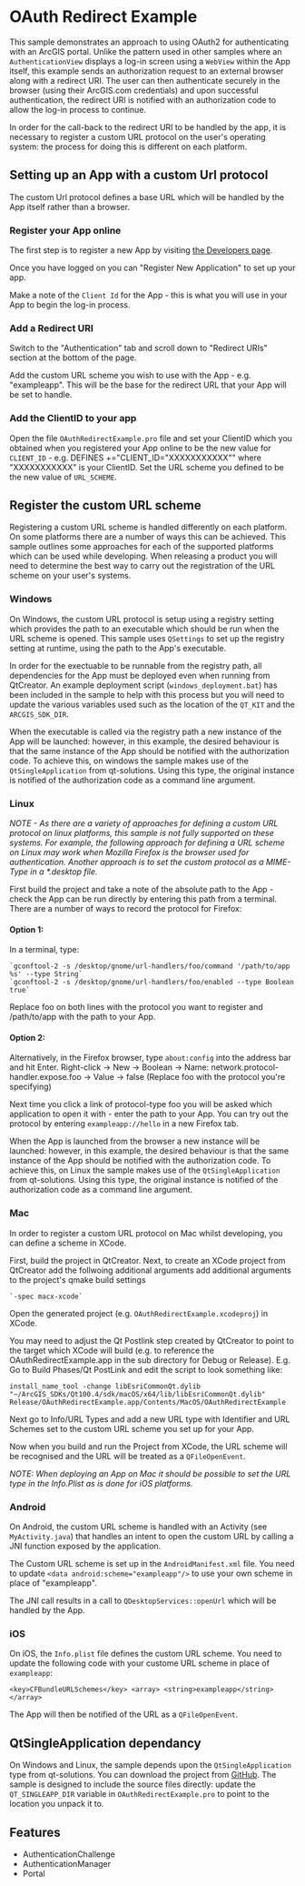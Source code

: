 # OAuth Redirect Example

This sample demonstrates an approach to using OAuth2 for authenticating with an ArcGIS portal.
Unlike the pattern used in other samples where an `AuthenticationView` displays a log-in screen 
using a `WebView` within the App itself, this example sends an authorization request to an external
browser along with a redirect URI. The user can then authenticate securely in the browser 
(using their ArcGIS.com credentials) and upon successful authentication, the redirect URI 
is notified with an authorization code to allow the log-in process to continue.

In order for the call-back to the redirect URI to be handled by the app, it is necessary to 
register a custom URL protocol on the user's operating system: the process for doing this is
different on each platform. 

## Setting up an App with a custom Url protocol
The custom Url protocol defines a base URL which will be handled by the App itself rather than a browser.

### Register your App online
The first step is to register a new App by visiting [the Developers page](http://links.esri.com/qtRegisterNewApp).

Once you have logged on you can "Register New Application" to set up your app.

Make a note of the `Client Id` for the App - this is what you will use in your App to begin the log-in process.

### Add a Redirect URI
Switch to the "Authentication" tab and scroll down to "Redirect URIs" section at the bottom of the page.

Add the custom URL scheme you wish to use with the App - e.g. "exampleapp". This will be the base for the 
redirect URL that your App will be set to handle.

### Add the ClientID to your app
Open the file `OAuthRedirectExample.pro` file and set your ClientID which you obtained when you registered
your App online to be the new value for `CLIENT_ID` - e.g. DEFINES +="CLIENT_ID=\"XXXXXXXXXXX\"" where "XXXXXXXXXXX" is your ClientID.
Set the URL scheme you defined to be the new value of `URL_SCHEME`.

## Register the custom URL scheme
Registering a custom URL scheme is handled differently on each platform. On some platforms there are a number of ways this can be achieved.
This sample outlines some approaches for each of the supported platforms which can be used while developing.
When releasing a product you will need to determine the best way to carry out the registration of the URL scheme on your user's systems.

### Windows
On Windows, the custom URL protocol is setup using a registry setting which provides the path to an executable
which should be run when the URL scheme is opened. This sample uses `QSettings` to set up the registry setting at runtime,
using the path to the App's executable.

In order for the exectuable to be runnable from the registry path, all dependencies for the App must be deployed even when
running from QtCreator. An example deployment script (`windows_deployment.bat`) has been included in the sample to 
help with this process but you will need to update the various variables used such as the location of the `QT_KIT`
and the `ARCGIS_SDK_DIR`.

When the executable is called via the registry path a new instance of the App will be launched: however, in this example,
the desired behaviour is that the same instance of the App should be notified with the authorization code. To achieve this,
on windows the sample makes use of the `QtSingleApplication` from qt-solutions. Using this type, the original instance 
is notified of the authorization code as a command line argument.

### Linux
_NOTE - As there are a variety of approaches for defining a custom URL protocol on linux platforms,
this sample is not fully supported on these systems. For example, the following approach for defining a URL scheme
on Linux may work when Mozilla Firefox is the browser used for authentication.
Another approach is to set the custom protocol as a MIME-Type in a *.desktop file._

First build the project and take a note of the absolute path to the App - check the App can be run directly by entering this path from a terminal.
There are a number of ways to record the protocol for Firefox:

#### Option 1:
In a terminal, type:

    `gconftool-2 -s /desktop/gnome/url-handlers/foo/command '/path/to/app %s' --type String`
    `gconftool-2 -s /desktop/gnome/url-handlers/foo/enabled --type Boolean true`

Replace foo on both lines with the protocol you want to register and /path/to/app with the path to your App.

#### Option 2:
Alternatively, in the Firefox browser, type `about:config` into the address bar and hit Enter.
Right-click -> New -> Boolean -> Name: network.protocol-handler.expose.foo -> Value -> false (Replace foo with the protocol you're specifying)

Next time you click a link of protocol-type foo you will be asked which application to open it with - enter the path to your App.
You can try out the protocol by entering `exampleapp://hello` in a new Firefox tab.


When the App is launched from the browser a new instance will be launched: however, in this example,
the desired behaviour is that the same instance of the App should be notified with the authorization code.
To achieve this, on Linux the sample makes use of the `QtSingleApplication` from qt-solutions.
Using this type, the original instance is notified of the authorization code as a command line argument.

### Mac
In order to register a custom URL protocol on Mac whilst developing, you can define a scheme in XCode.

First, build the project in QtCreator. Next, to create an XCode project from QtCreator add the follwoing additional arguments add additional arguments to the project's qmake build settings

    `-spec macx-xcode`

Open the generated project (e.g. `OAuthRedirectExample.xcodeproj`) in XCode. 

You may need to adjust the Qt Postlink step created by QtCreator to point to the target which XCode will build (e.g. to reference the OAuthRedirectExample.app in the sub directory for Debug or Release).
E.g. Go to Build Phases/Qt PostLink and edit the script to look something like:

`
install_name_tool -change libEsriCommonQt.dylib "~/ArcGIS_SDKs/Qt100.4/sdk/macOS/x64/lib/libEsriCommonQt.dylib" Release/OAuthRedirectExample.app/Contents/MacOS/OAuthRedirectExample
`

Next go to Info/URL Types and add a new URL type with Identifier and URL Schemes set to the custom URL scheme you set up for your App.

Now when you build and run the Project from XCode, the URL scheme will be recognised and the URL will be treated as a `QFileOpenEvent`.

_NOTE: When deploying an App on Mac it should be possible to set the URL type in the Info.Plist as is done for iOS platforms._

### Android
On Android, the custom URL scheme is handled with an Activity (see `MyActivity.java`) that handles an intent to open the custom URL by calling a JNI function exposed by the application. 

The Custom URL scheme is set up in the `AndroidManifest.xml` file.
You need to update `<data android:scheme="exampleapp"/>` to use your own scheme in place of "exampleapp".

The JNI call results in a call to `QDesktopServices::openUrl` which will be handled by the App.

### iOS
On iOS, the `Info.plist` file defines the custom URL scheme.
You need to update the following code with your custome URL scheme in place of `exampleapp`:

`
<key>CFBundleURLSchemes</key>
<array>
    <string>exampleapp</string>
</array>
`

The App will then be notified of the URL as a `QFileOpenEvent`.

## QtSingleApplication dependancy
On Windows and Linux, the sample depends upon the `QtSingleApplication` type from qt-solutions.
You can download the project from [GitHub](http://links.esri.com/qtSingleApplication).
The sample is designed to include the source files directly: update the `QT_SINGLEAPP_DIR`
variable in `OAuthRedirectExample.pro` to point to the location you unpack it to.

## Features
- AuthenticationChallenge
- AuthenticationManager
- Portal
